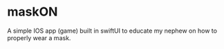 # maskON
A simple IOS app (game) built in swiftUI to educate my nephew on how to properly wear a mask.
